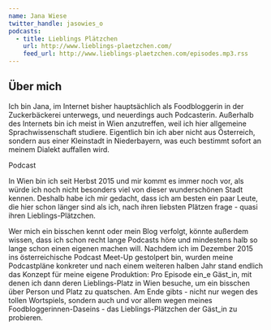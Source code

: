 ```yaml
---
name: Jana Wiese
twitter_handle: jasowies_o
podcasts:
  - title: Lieblings Plätzchen
    url: http://www.lieblings-plaetzchen.com/
    feed_url: http://www.lieblings-plaetzchen.com/episodes.mp3.rss
---
```


## Über mich

Ich bin Jana, im Internet bisher hauptsächlich als Foodbloggerin in der Zuckerbäckerei unterwegs, und neuerdings auch Podcasterin. Außerhalb des Internets bin ich meist in Wien anzutreffen, weil ich hier allgemeine Sprachwissenschaft studiere. Eigentlich bin ich aber nicht aus Österreich, sondern aus einer Kleinstadt in Niederbayern, was euch bestimmt sofort an meinem Dialekt auffallen wird.

Podcast

In Wien bin ich seit Herbst 2015 und mir kommt es immer noch vor, als würde ich noch nicht besonders viel von dieser wunderschönen Stadt kennen. Deshalb habe ich mir gedacht, dass ich am besten ein paar Leute, die hier schon länger sind als ich, nach ihren liebsten Plätzen frage - quasi ihren Lieblings-Plätzchen.

Wer mich ein bisschen kennt oder mein Blog verfolgt, könnte außerdem wissen, dass ich schon recht lange Podcasts höre und mindestens halb so lange schon einen eigenen machen will. Nachdem ich im Dezember 2015 ins österreichische Podcast Meet-Up gestolpert bin, wurden meine Podcastpläne konkreter und nach einem weiteren halben Jahr stand endlich das Konzept für meine eigene Produktion: Pro Episode ein_e Gäst_in, mit denen ich dann deren Lieblings-Platz in Wien besuche, um ein bisschen über Person und Platz zu quatschen. Am Ende gibts - nicht nur wegen des tollen Wortspiels, sondern auch und vor allem wegen meines Foodbloggerinnen-Daseins - das Lieblings-Plätzchen der Gäst_in zu probieren.
